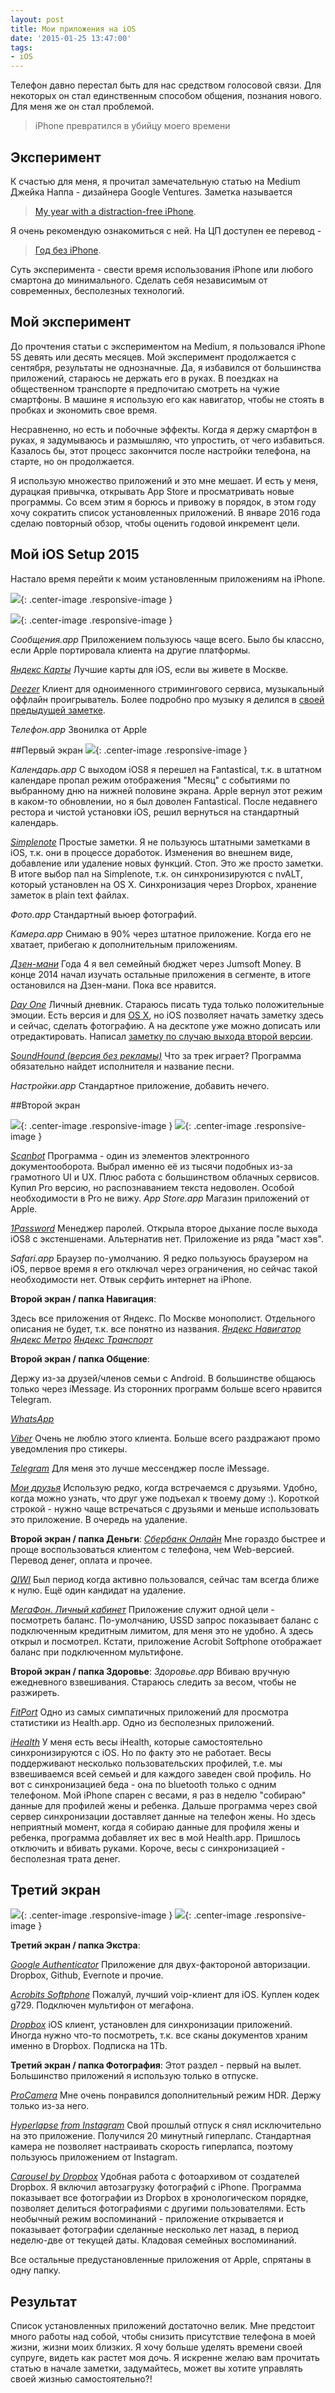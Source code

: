 ```yaml
---
layout: post
title: Мои приложения на iOS
date: '2015-01-25 13:47:00'
tags:
- iOS
---
```


Телефон давно перестал быть для нас средством голосовой связи. Для некоторых он стал единственным способом общения, познания нового. Для меня же он стал проблемой.

> iPhone превратился в убийцу моего времени


## Эксперимент
К счастью для меня, я прочитал замечательную статью на Medium Джейка Наппа - дизайнера Google Ventures. Заметка называется
> [My year with a distraction-free iPhone](https://medium.com/life-hacks/my-year-with-a-distraction-free-iphone-and-how-to-start-your-own-experiment-6ff74a0e7a50).

Я очень рекомендую ознакомиться с ней. На ЦП доступен ее перевод -
> [Год без iPhone](http://siliconrus.com/2014/09/free-iphone/).

Суть эксперимента - свести время использования iPhone или любого смартона до минимального. Сделать себя независимым от современных, бесполезных технологий.

## Мой эксперимент
До прочтения статьи с экспериментом на Medium, я пользовался iPhone 5S девять или десять месяцев. Мой эксперимент продолжается с сентября, результаты не однозначные. Да, я избавился от большинства приложений, стараюсь не держать его в руках. В поездках на общественном транспорте я предпочитаю смотреть на чужие смартфоны. В машине я использую его как навигатор, чтобы не стоять в пробках и экономить свое время.

Несравненно, но есть и побочные эффекты.
Когда я держу смартфон в руках, я задумываюсь и размышляю, что упростить, от чего избавиться. Казалось бы, этот процесс закончится после настройки телефона, на старте, но он продолжается.

Я использую множество приложений и это мне мешает.
И есть у меня, дурацкая привычка, открывать App Store и просматривать новые программы. Со всем этим я борюсь и привожу в порядок, в этом году хочу сократить список установленных приложений. В январе 2016 года сделаю повторный обзор, чтобы оценить годовой инкремент цели.

## Мой iOS Setup 2015
Настало время перейти к моим установленным приложениям на iPhone.

![](/images/2015/02/ios_setup_2015-copy_2.jpg){: .center-image .responsive-image }

![](/images/2015/02/dock.png){: .center-image .responsive-image }

*Сообщения.app*
Приложением пользуюсь чаще всего. Было бы классно, если Apple портировала клиента на другие платформы.

*[Яндекс Карты](https://itunes.apple.com/ru/app/yandex.maps/id313877526?l=en&mt=8)*
Лучшие карты для iOS, если вы живете в Москве.

*[Deezer](https://itunes.apple.com/ru/app/deezer-music/id292738169?l=en&mt=8)*
Клиент для одноименного стримингового сервиса, музыкальный оффлайн проигрыватель. Более подробно про музыку я делился в [своей предыдущей заметке](http://pavel.miroshnichen.co/2015/01/19/music/).

*Телефон.app*
Звонилка от Apple

##Первый экран
![](/images/2015/02/screen1.png){: .center-image .responsive-image }

*Календарь.app*
С выходом iOS8 я перешел на Fantastical, т.к. в штатном календаре пропал режим отображения "Месяц" с событиями по выбранному дню на нижней половине экрана. Apple вернул этот режим в каком-то обновлении, но я был доволен Fantastical.
После недавнего рестора и чистой установки iOS, решил вернуться на стандартный календарь.

*[Simplenote](https://geo.itunes.apple.com/ru/app/simplenote/id289429962?mt=8&at=1001l9qh&ct=blog)*
Простые заметки. Я не пользуюсь штатными заметками в iOS, т.к. они в процессе доработок. Изменения во внешнем виде, добавление или удаление новых функций.
Стоп. Это же просто заметки. В итоге выбор пал на Simplenote, т.к. он синхронизируются с nvALT, который установлен на OS X.  Синхронизация через Dropbox, хранение заметок в plain text файлах.

*Фото.app*
Стандартный вьюер фотографий.

*Камера.app*
Снимаю в 90% через штатное приложение. Когда его не хватает, прибегаю к дополнительным приложениям.

*[Дзен-мани](https://geo.itunes.apple.com/ru/app/dzen-mani-ucet-rashodov-dolgov/id905934786?mt=8&at=1001l9qh&ct=blog)*
Года 4 я вел семейный бюджет через Jumsoft Money. В конце 2014 начал изучать остальные приложения в сегменте, в итоге остановился на Дзен-мани. Пока все нравится.

*[Day One](https://geo.itunes.apple.com/ru/app/day-one-2-journal-+-notes/id1044867788?mt=8&uo=4&at=1001l9qh&ct=blog)*
Личный дневник. Стараюсь писать туда только положительные эмоции. Есть версия и для [OS X](https://itunes.apple.com/ru/app/day-one/id1055511498?mt=12&uo=4&at=1001l9qh&ct=blog), но iOS позволяет начать заметку здесь и сейчас, сделать фотографию. А на десктопе уже можно дописать или отредактировать. Написал [заметку по случаю выхода второй версии](http://pavel.miroshnichen.co/2016/02/21/dayone/).

*[SoundHound (версия без рекламы)](https://geo.itunes.apple.com/ru/app/soundhound-muzyka-najdi-lubimye/id284972998?mt=8&at=1001l9qh&ct=blog)*
Что за трек играет? Программа обязательно найдет исполнителя и название песни.

*Настройки.app*
Стандартное приложение, добавить нечего.


##Второй экран

![](/images/2015/02/screen2-1.png){: .center-image .responsive-image }
![](/images/2015/02/screen2-2.png){: .center-image .responsive-image }

*[Scanbot](https://geo.itunes.apple.com/ru/app/skaner-dokumentov-qr-kodov/id834854351?mt=8&at=1001l9qh&ct=blog)*
Программа - один из элементов электронного документооборота. Выбрал именно её из тысячи подобных из-за грамотного UI и UX. Плюс работа с большинством облачных сервисов. Купил Pro версию, но распознаванием текста недоволен. Особой необходимости в Pro не вижу.
*App Store.app*
Магазин приложений от Apple.

*[1Password](https://geo.itunes.apple.com/ru/app/1password/id568903335?mt=8&at=1001l9qh&ct=blog)*
Менеджер паролей. Открыла второе дыхание после выхода iOS8 с экстеншенами. Альтернатив нет. Приложение из ряда "маст хэв".

*Safari.app*
Браузер по-умолчанию. Я редко пользуюсь браузером на iOS, первое время я его отключал через ограничения, но сейчас такой необходимости нет. Отвык серфить интернет на iPhone.

**Второй экран / папка Навигация**:

Здесь все приложения от Яндекс. По Москве монополист. Отдельного описания не будет, т.к. все понятно из названия.
*[Яндекс Навигатор](https://geo.itunes.apple.com/ru/app/andeks.navigator/id474500851?mt=8&at=1001l9qh&ct=blog)*
*[Яндекс Метро](https://geo.itunes.apple.com/ru/app/andeks.metro/id392589075?mt=8&at=1001l9qh&ct=blog)*
*[Яндекс Транспорт](https://geo.itunes.apple.com/ru/app/andeks.transport/id826358136?mt=8&at=1001l9qh&ct=blog)*

**Второй экран / папка Общение**:

Держу из-за друзей/членов семьи с Android. В большинстве общаюсь только через iMessage. Из сторонних программ больше всего нравится Telegram.

*[WhatsApp](https://geo.itunes.apple.com/ru/app/whatsapp-messenger/id310633997?mt=8&at=1001l9qh&ct=blog)*

*[Viber](https://geo.itunes.apple.com/ru/app/viber/id382617920?mt=8&at=1001l9qh&ct=blog)*
Очень не люблю этого клиента. Больше всего раздражают промо уведомления про стикеры.

*[Telegram](https://geo.itunes.apple.com/ru/app/telegram-messenger/id686449807?mt=8&at=1001l9qh&ct=blog)*
Для меня это лучше мессенджер после iMessage.

*[Мои друзья](https://itunes.apple.com/ru/app/find-my-friends/id466122094?l=en&mt=8)*
Использую редко, когда встречаемся с друзьями. Удобно, когда можно узнать, что друг уже подъехал к твоему дому :). Короткой строкой - нужно чаще встречаться с друзьями и меньше использовать это приложение. В очередь на удаление.

**Второй экран / папка Деньги**:
*[Сбербанк Онлайн](https://geo.itunes.apple.com/ru/app/sberbank-onlajn/id492224193?mt=8&at=1001l9qh&ct=blog)*
Мне гораздо быстрее и проще воспользоваться клиентом с телефона, чем Web-версией. Перевод денег, оплата и прочее.

*[QIWI](https://geo.itunes.apple.com/ru/app/visa-qiwi-wallet-elektronnyj/id350905609?mt=8&at=1001l9qh&ct=blog)*
Был период когда активно пользовался, сейчас там всегда ближе к нулю. Ещё один кандидат на удаление.

*[МегаФон. Личный кабинет](https://geo.itunes.apple.com/ru/app/megafon-licnyj-kabinet/id778681735?mt=8&at=1001l9qh&ct=blog)*
Приложение служит одной цели - посмотреть баланс. По-умолчанию, USSD запрос показывает баланс с подключенным кредитным лимитом, для меня это не удобно. А здесь открыл и посмотрел. Кстати, приложение Acrobit Softphone отображает баланс при подключенном мультифоне.

**Второй экран / папка Здоровье**:
*Здоровье.app*
Вбиваю вручную ежедневного взвешивания. Стараюсь следить за весом, чтобы не разжиреть.

*[FitPort](https://geo.itunes.apple.com/ru/app/fitport-your-fitness-dashboard/id914413310?mt=8&at=1001l9qh&ct=blog)*
Одно из самых симпатичных приложений для просмотра статистики из Health.app. Одно из бесполезных приложений.

*[iHealth](https://geo.itunes.apple.com/ru/app/ihealth-myvitals-2.0/id881296227?mt=8&at=1001l9qh&ct=blog)*
У меня есть весы iHealth, которые самостоятельно синхронизируются с iOS. Но по факту это не работает. Весы поддерживают несколько пользовательских профилей, т.е. мы взвешиваемся всей семьей и для каждого заведен свой профиль.
Но вот с синхронизацией беда - она по bluetooth только с одним телефоном. Мой iPhone спарен с весами, я раз в неделю "собираю" данные для профилей жены и ребенка. Дальше программа через свой сервер синхронизации доставляет данные на телефон жены. Но здесь неприятный момент, когда я собираю данные для профиля жены и ребенка, программа добавляет их вес в мой Health.app. Пришлось отключить и вбивать руками. Короче, весы с синхронизацией - бесполезная трата денег.

## Третий экран
![](/images/2015/02/screen3-1-1.png){: .center-image .responsive-image }
![](/images/2015/02/screen3-2.png){: .center-image .responsive-image }

**Третий экран / папка Экстра**:

*[Google Authenticator](https://geo.itunes.apple.com/ru/app/google-authenticator/id388497605?mt=8&at=1001l9qh&ct=blog)*
Приложение для двух-фактороной авторизации. Dropbox, Github, Evernote и прочие.

*[Acrobits Softphone](https://geo.itunes.apple.com/ru/app/acrobits-softphone-sip-phone/id314192799?mt=8&at=1001l9qh&ct=blog)*
Пожалуй, лучший voip-клиент для iOS. Куплен кодек g729.
Подключен мультифон от мегафона.

*[Dropbox](https://geo.itunes.apple.com/ru/app/dropbox/id327630330?mt=8&at=1001l9qh&ct=blog)*
iOS клиент, установлен для синхронизации приложений. Иногда нужно что-то посмотреть, т.к. все сканы документов храним именно в Dropbox. Подписка на 1Tb.

**Третий экран / папка Фотография**:
Этот раздел - первый на вылет. Большинство приложений я использую только в отпуске.

*[ProCamera](https://geo.itunes.apple.com/ru/app/procamera-+-hdr/id694647259?mt=8&at=1001l9qh&ct=blog)*
Мне очень понравился дополнительный режим HDR. Держу только из-за него.

*[Hyperlapse from Instagram](https://geo.itunes.apple.com/ru/app/hyperlapse-ot-instagram/id740146917?mt=8&at=1001l9qh&ct=blog)*
Свой прошлый отпуск я снял исключительно на это приложение. Получился 20 минутный гиперлапс. Стандартная камера не позволяет настраивать скорость гиперлапса, поэтому пользуюсь приложением от Instagram.

*[Carousel by Dropbox](https://geo.itunes.apple.com/ru/app/carousel-by-dropbox/id825931374?mt=8&at=1001l9qh&ct=blog)*
Удобная работа с фотоархивом от создателей Dropbox. Я включил автозагрузку фотографий с iPhone. Программа показывает все фотографии из Dropbox в хронологическом порядке, позволяет делиться фотографиями с другими пользователями. Есть необычный режим воспоминаний - приложение открывается и показывает фотографии сделанные несколько лет назад, в период неделю-две от текущей даты. Кладовая семейных воспоминаний.

Все остальные предустановленные приложения от Apple, спрятаны в одну папку.

## Результат
Список установленных приложений достаточно велик. Мне предстоит много работы над собой, чтобы снизить присутствие телефона в моей жизни, жизни моих близких. Я хочу больше уделять времени своей супруге, видеть как растет моя дочь.
Я искренне желаю вам прочитать статью в начале заметки, задумайтесь, может вы хотите управлять своей жизнью самостоятельно?!

